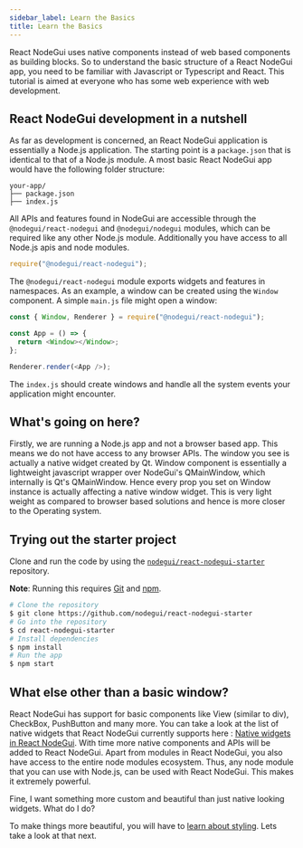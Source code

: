 ```yaml
---
sidebar_label: Learn the Basics
title: Learn the Basics
---
```


React NodeGui uses native components instead of web based components as building blocks. So to understand the basic structure of a React NodeGui app, you need to be familiar with Javascript or Typescript and React. This tutorial is aimed at everyone who has some web experience with web development.

## React NodeGui development in a nutshell

As far as development is concerned, an React NodeGui application is essentially a Node.js application. The starting point is a `package.json` that is identical to that of a Node.js module. A most basic React NodeGui app would have the following
folder structure:

```text
your-app/
├── package.json
├── index.js
```

All APIs and features found in NodeGui are accessible through the `@nodegui/react-nodegui` and `@nodegui/nodegui` modules, which can be required like any other Node.js module. Additionally you have access to all Node.js apis and node modules.

```javascript
require("@nodegui/react-nodegui");
```

The `@nodegui/react-nodegui` module exports widgets and features in namespaces. As an example, a window can be created
using the `Window` component. A simple `main.js` file might open a window:

```javascript
const { Window, Renderer } = require("@nodegui/react-nodegui");

const App = () => {
  return <Window></Window>;
};

Renderer.render(<App />);
```

The `index.js` should create windows and handle all the system events your
application might encounter.

## What's going on here?

Firstly, we are running a Node.js app and not a browser based app. This means we do not have access to any browser APIs. The window you see is actually a native widget created by Qt. Window component is essentially a lightweight javascript wrapper over NodeGui's QMainWindow, which internally is Qt's QMainWindow. Hence every prop you set on Window instance is actually affecting a native window widget. This is very light weight as compared to browser based solutions and hence is more closer to the Operating system.

## Trying out the starter project

Clone and run the code by using the
[`nodegui/react-nodegui-starter`][quick-start] repository.

**Note**: Running this requires [Git](https://git-scm.com) and [npm](https://www.npmjs.com/).

```sh
# Clone the repository
$ git clone https://github.com/nodegui/react-nodegui-starter
# Go into the repository
$ cd react-nodegui-starter
# Install dependencies
$ npm install
# Run the app
$ npm start
```

[quick-start]: https://github.com/nodegui/react-nodegui-starter

## What else other than a basic window?

React NodeGui has support for basic components like View (similar to div), CheckBox, PushButton and many more.
You can take a look at the list of native widgets that React NodeGui currently supports here : [Native widgets in React NodeGui](/docs/api/View).
With time more native components and APIs will be added to React NodeGui. Apart from modules in React NodeGui, you also have access to the entire node modules ecosystem. Thus, any node module that you can use with Node.js, can be used with React NodeGui. This makes it extremely powerful.

Fine, I want something more custom and beautiful than just native looking widgets. What do I do?

To make things more beautiful, you will have to [learn about styling](styling). Lets take a look at that next.
